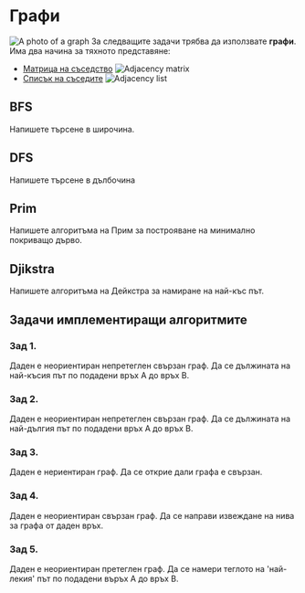 # Графи
![A photo of a graph](https://media-geeksforgeeks-org.cdn.ampproject.org/ii/w1200/s/media.geeksforgeeks.org/wp-content/uploads/undirectedgraph.png)
За следващите задачи трябва да използвате **графи**.
Има два начина за тяхното представяне:
* [Матрица на съседство](https://en.m.wikipedia.org/wiki/Adjacency_matrix)
  ![Adjacency matrix](https://media.geeksforgeeks.org/wp-content/uploads/adjacencymatrix.png)
* [Списък на съседите](https://www.geeksforgeeks.org/graph-and-its-representations/amp/)
  ![Adjacency list](https://media.geeksforgeeks.org/wp-content/uploads/listadjacency.png)
## BFS
Напишете търсене в широчина.
## DFS
Напишете търсене в дълбочина
## Prim
Напишете алгоритъма на Прим за построяване на минимално покриващо дърво.
## Djikstra
Напишете алгоритъма на Дейкстра за намиране на най-къс път.

## Задачи имплементиращи алгоритмите
### Зад 1.
Даден е неориентиран непретеглен свързан граф. Да се дължината на най-късия път по подадени връх А до връх B.
### Зад 2.
Даден е неориентиран непретеглен свързан граф. Да се дължината на най-дългия път по подадени връх А до връх B.
### Зад 3.
Даден е нериентиран граф. Да се открие дали графа е свързан.
### Зад 4.
Даден е неориентиран свързан граф. Да се направи извеждане на нива за графа от даден връх.
### Зад 5.
Даден е неориентиран претеглен граф. Да се намери теглото на 'най-лекия' път по подадени въръх А до връх B.